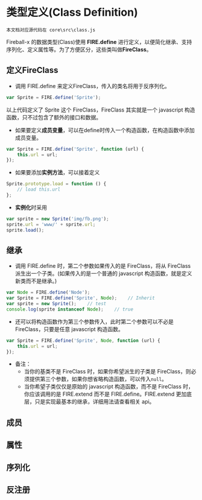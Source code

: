 # 类型定义(Class Definition)

`本文档对应源代码在 core\src\class.js`

Fireball-x 的数据类型(Class)使用 **FIRE.define** 进行定义，以便简化继承、支持序列化、定义属性等。为了方便区分，这些类叫做**FireClass**。

## 定义FireClass

- 调用 FIRE.define 来定义FireClass，传入的类名将用于反序列化。
```js
var Sprite = FIRE.define('Sprite');
```
以上代码定义了 Sprite 这个 FireClass，FireClass 其实就是一个 javascript 构造函数，只不过包含了额外的接口和数据。  
  
- 如果要定义**成员变量**，可以在define时传入一个构造函数，在构造函数中添加成员变量。
```js
var Sprite = FIRE.define('Sprite', function (url) {
    this.url = url;
});
```

- 如果要添加**实例方法**，可以接着定义
```js
Sprite.prototype.load = function () {
    // load this.url
};
```

- **实例化**时采用
```js
var sprite = new Sprite('img/fb.png');
sprite.url = 'www/' + sprite.url;
sprite.load();
```

## 继承

- 调用 FIRE.define 时，第二个参数如果传入的是 FireClass，将从 FireClass 派生出一个子类。(如果传入的是一个普通的 javascript 构造函数，就是定义新类而不是继承。)
```js
var Node = FIRE.define('Node');
var Sprite = FIRE.define('Sprite', Node);    // Inherit
var sprite = new Sprite();    // test
console.log(sprite instanceof Node);    // true
```

- 还可以将构造函数作为第三个参数传入，此时第二个参数可以不必是 FireClass，只要是任意 javascript 构造函数。
```js
var Sprite = FIRE.define('Sprite', Node, function (url) {
    this.url = url;
});
```

- 备注：
  - 当你的基类不是 FireClass 时，如果你希望派生的子类是 FireClass，则必须提供第三个参数，如果你想省略构造函数，可以传入`null`。
  - 当你希望子类仅仅是原始的 javascript 构造函数，而不是 FireClass 时，你应该调用的是 FIRE.extend 而不是 FIRE.define。FIRE.extend 更加底层，只是实现最基本的继承，详细用法请查看相关 api。

## 成员

## 属性

## 序列化

## 反注册
